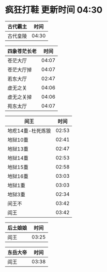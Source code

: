 # 疯狂打鞋 更新时间 04:30

| 古代霸主   | 时间    |
|--------|-------|
| 古代皇陵 | 04:30 |

| 四象苍茫长老   | 时间    |
|--------|-------|
| 苍茫大厅 | 04:07 |
| 苍茫大厅掉 | 04:07 |
| 若东大厅 | 02:47 |
| 虚无之关 | 04:06 |
| 虚无之关掉 | 04:06 |
| 苑东太厅 | 04:07 |

| 间王   | 时间    |
|--------|-------|
| 地疙14重-杜死炼狼 | 02:53 |
| 地狱10重 | 02:41 |
| 地狱13重 | 02:47 |
| 地狱14重 | 02:53 |
| 地狱15重 | 02:58 |
| 地狱16重 | 03:03 |
| 地狱1重 | 03:03 |
| 地狱3重 | 02:34 |
| 间王不 | 03:42 |
| 阎王 | 03:42 |

| 后土娘娘   | 时间    |
|--------|-------|
| 阎王 | 03:25 |

| 东岳大帝   | 时间    |
|--------|-------|
| 阎王 | 03:38 |